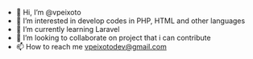- 👋 Hi, I’m @vpeixoto
- 👀 I’m interested in develop codes in PHP, HTML and other languages
- 🌱 I’m currently learning Laravel
- 💞️ I’m looking to collaborate on project that i can contribute
- 📫 How to reach me vpeixotodev@gmail.com

